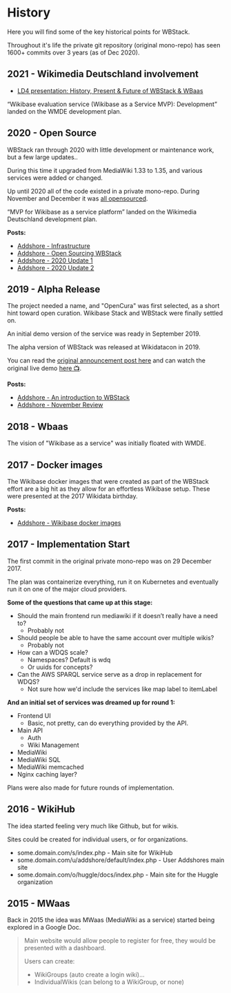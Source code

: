 # History

Here you will find some of the key historical points for WBStack.

Throughout it's life the private git repository (original mono-repo) has seen 1600+ commits over 3 years (as of Dec 2020).

## 2021 - Wikimedia Deutschland involvement

- [LD4 presentation: History, Present & Future of WBStack & WBaas](https://docs.google.com/presentation/d/1A8AxUX4VY3O5IC7UpCYoPESAsc8EP8b0WLiAlVP2kJI)

“Wikibase evaluation service (Wikibase as a Service MVP): Development” landed on the WMDE development plan.

## 2020 - Open Source

WBStack ran through 2020 with little development or maintenance work, but a few large updates..

During this time it upgraded from MediaWiki 1.33 to 1.35, and various services were added or changed.

Up until 2020 all of the code existed in a private mono-repo. During November and December it was [all opensourced](https://github.com/wbstack).

“MVP for Wikibase as a service platform” landed on the Wikimedia Deutschland development plan.

**Posts:**

- [Addshore - Infrastructure](https://addshore.com/2021/04/wbstack-infrastructure-2/)
- [Addshore - Open Sourcing WBStack](https://addshore.com/2020/12/open-sourcing-wbstack/)
- [Addshore - 2020 Update 1](https://addshore.com/2020/04/wbstack-2020-update-1/)
- [Addshore - 2020 Update 2](https://addshore.com/2020/05/wbstack-2020-update-2/)

## 2019 - Alpha Release

The project needed a name, and "OpenCura" was first selected, as a short hint toward open curation.
Wikibase Stack and WBStack were finally settled on.

An initial demo version of the service was ready in September 2019.

The alpha version of WBStack was released at Wikidatacon in 2019.

You can read the [original announcement post here](https://addshore.com/2019/11/an-introduction-to-wbstack/) and can watch the original live demo [here 📺](https://media.ccc.de/v/wikidatacon2019-19-lightning_talks_2#t=1147).

**Posts:**

- [Addshore - An introduction to WBStack](https://addshore.com/2019/11/an-introduction-to-wbstack/)
- [Addshore - November Review](https://addshore.com/2019/11/wbstack-november-review/)

## 2018 - Wbaas

The vision of "Wikibase as a service" was initially floated with WMDE.

## 2017 - Docker images

The Wikibase docker images that were created as part of the WBStack effort are a big hit as they allow for an effortless Wikibase setup. These were presented at the 2017 Wikidata birthday.

**Posts:**

- [Addshore - Wikibase docker images](https://addshore.com/2017/12/wikibase-docker-images/)

## 2017 - Implementation Start

The first commit in the original private mono-repo was on 29 December 2017.

The plan was containerize everything, run it on Kubernetes and eventually run it on one of the major cloud providers.

**Some of the questions that came up at this stage:**

- Should the main frontend run mediawiki if it doesn’t really have a need to?
  - Probably not
- Should people be able to have the same account over multiple wikis?
  - Probably not
- How can a WDQS scale?
  - Namespaces? Default is wdq
  - Or uuids for concepts?
- Can the AWS SPARQL service serve as a drop in replacement for WDQS?
  - Not sure how we'd include the services like map label to itemLabel

**And an initial set of services was dreamed up for round 1:**

- Frontend UI
  - Basic, not pretty, can do everything provided by the API.
- Main API
  - Auth
  - Wiki Management
- MediaWiki
- MediaWiki SQL
- MediaWiki memcached
- Nginx caching layer?

Plans were also made for future rounds of implementation.

## 2016 - WikiHub

The idea started feeling very much like Github, but for wikis.

Sites could be created for individual users, or for organizations.

- some.domain.com/s/index.php - Main site for WikiHub
- some.domain.com/u/addshore/default/index.php - User Addshores main site
- some.domain.com/o/huggle/docs/index.php - Main site for the Huggle organization

## 2015 - MWaas

Back in 2015 the idea was MWaas (MediaWiki as a service) started being explored in a Google Doc.

> Main website would allow people to register for free, they would be presented with a dashboard.
>
> Users can create:
>
>- WikiGroups (auto create a login wiki)...
>- IndividualWikis (can belong to a WikiGroup, or none)

